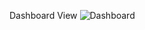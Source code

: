 Dashboard View
![Dashboard](https://github.com/user-attachments/assets/5f8264d8-99e1-4c20-8c01-e66a7e3e6f3f)
